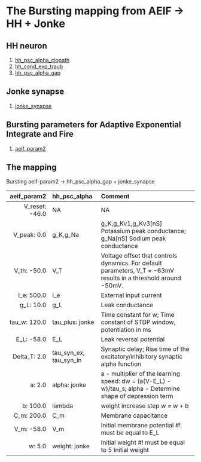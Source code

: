 # The Bursting mapping from AEIF -> HH + Jonke

## HH neuron
1. [hh_psc_alpha_clopath](https://nest-simulator.readthedocs.io/en/stable/models/hh_psc_alpha_clopath.html)
1. [hh_cond_exp_traub](https://nest-simulator.readthedocs.io/en/stable/models/hh_cond_exp_traub.html)
2. [hh_psc_alpha_gap](https://nest-simulator.readthedocs.io/en/stable/models/hh_psc_alpha_gap.html)

## Jonke synapse
1. [jonke_synapse](https://nest-simulator.readthedocs.io/en/stable/models/jonke_synapse.html)

## Bursting parameters for Adaptive Exponential Integrate and Fire  
1. [aeif_param2](https://nest-simulator.readthedocs.io/en/stable/model_details/aeif_models_implementation.html#Params-(chose-a-dictionary))

## The mapping
Bursting aeif-param2 -> hh_psc_alpha_gap + jonke_synapse

|    aeif_param2 | hh_psc_alpha           | Comment                                                                                                         |
|---------------:|:-----------------------|:----------------------------------------------------------------------------------------------------------------|
| V_reset: -46.0 | NA                     | NA                                                                                                              |
|    V_peak: 0.0 | g_K,g_Na               | g_K,g_Kv1,g_Kv3[nS] Potassium peak conductance; g_Na[nS] Sodium peak conductance                                |
|    V_th: -50.0 | V_T                    | Voltage offset that controls dynamics. For default parameters, V_T = -63mV results in a threshold around -50mV. |
|     I_e: 500.0 | I_e                    | External input current                                                                                          |
|      g_L: 10.0 | g_L                    | Leak conductance                                                                                                |                                                                                                                |
|   tau_w: 120.0 | tau_plus: jonke        | Time constant for w; Time constant of STDP window, potentiation in ms                                                                                           |
|     E_L: -58.0 | E_L                    | Leak reversal potential                                                                                         |
|   Delta_T: 2.0 | tau_syn_ex, tau_syn_in | Synaptic delay; Rise time of the excitatory/inhibitory synaptic alpha function                                  |
|         a: 2.0 | alpha: jonke           | a - multiplier of the learning speed: dw = (a(V-E_L) - w)/tau_s; alpha - Determine shape of depression term     |
|       b: 100.0 | lambda                 | weight increase step w = w + b                                                                                  |
|     C_m: 200.0 | C_m                    | Membrane  capacitance                                                                                           |
|     V_m: -58.0 | V_m                    | Initial membrane potential #! must be equal to E_L                                                              |
|         w: 5.0 | weight: jonke          | Initial weight #! must be equal to 5 Initial weight                                                             |
